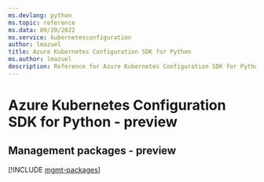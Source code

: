 ```yaml
---
ms.devlang: python
ms.topic: reference
ms.data: 09/20/2022
ms.service: kubernetesconfiguration
author: lmazuel
title: Azure Kubernetes Configuration SDK for Python
ms.author: lmazuel
description: Reference for Azure Kubernetes Configuration SDK for Python
---
```

# Azure Kubernetes Configuration SDK for Python - preview

## Management packages - preview
[!INCLUDE [mgmt-packages](kubernetes-configuration-mgmt-index.md)]
